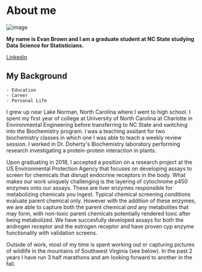 # About me

![image](ecbrown7.github.io/Capture.JPG)

**My name is Evan Brown and I am a graduate student at NC State studying Data Science for Statisticians.**

[Linkedin](https://www.linkedin.com/in/evancbrown/)

## My Background  
    - Education
    - Career
    - Personal Life

I grew up near Lake Norman, North Carolina where I went to high school. I spent my first year of college at University of North Carolina at Charlotte in Environmental Engineering before transferring to NC State and switching into the Biochemistry program. I was a teaching assitant for two biochemistry classes in which one I was able to teach a weekly review session. I worked in Dr. Doherty's Biochemistry laboratory performing research investigating a protein-protein interaction in plants. 

Upon graduating in 2018, I accepted a position on a research project at the US Environmental Protection Agency that focuses on developing assays to screen for chemicals that disrupt endocrine receptors in the body. What makes our work uniquely challenging is the layering of cytochrome p450 enzymes onto our assays. These are liver enzymes responsible for metabolizing chemicals you ingest. Typical chemical screening conditions evaluate parent chemical only. However with the addition of these enzymes, we are able to capture both the parent chemical *and* any metabolites that may form, with non-toxic parent chemicals potentially rendered toxic after being metabolized. We have succesfully developed assays for both the androgen receptor and the estrogen receptor and have proven cyp enzyme functionality with validation screens.

Outside of work, most of my time is spent working out or capturing pictures of wildlife in the mountains of Southwest Virginia (see below). In the past 2 years I have run 3 half marathons and am looking forward to another in the fall. 


    
